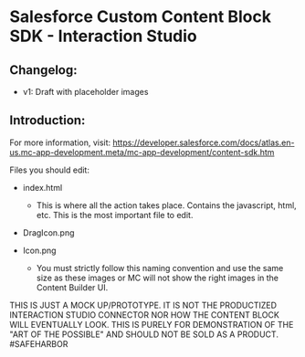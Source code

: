 # Salesforce Custom Content Block SDK - Interaction Studio

## Changelog:
- v1: 	Draft with placeholder images

## Introduction:
For more information, visit: https://developer.salesforce.com/docs/atlas.en-us.mc-app-development.meta/mc-app-development/content-sdk.htm

Files you should edit:

- index.html
	- This is where all the action takes place. Contains the javascript, html, etc. This is the most important file to edit.

- DragIcon.png
- Icon.png
	- You must strictly follow this naming convention and use the same size as these images or MC will not show the right images in the Content Builder UI.


THIS IS JUST A MOCK UP/PROTOTYPE. IT IS NOT THE PRODUCTIZED INTERACTION STUDIO CONNECTOR NOR HOW THE CONTENT BLOCK WILL EVENTUALLY LOOK. THIS IS PURELY FOR DEMONSTRATION OF THE "ART OF THE POSSIBLE" AND SHOULD NOT BE SOLD AS A PRODUCT. #SAFEHARBOR
